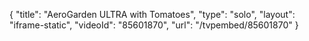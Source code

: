 {
    "title": "AeroGarden ULTRA with Tomatoes",
    "type": "solo",
    "layout": "iframe-static",
    "videoId": "85601870",
    "url": "\/tvpembed\/85601870"
}